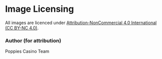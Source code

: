 # Image Licensing

All images are licenced under [Attribution-NonCommercial 4.0 International (CC BY-NC 4.0)](https://creativecommons.org/licenses/by-nc/4.0/).

### Author (for attribution)

Poppies Casino Team
